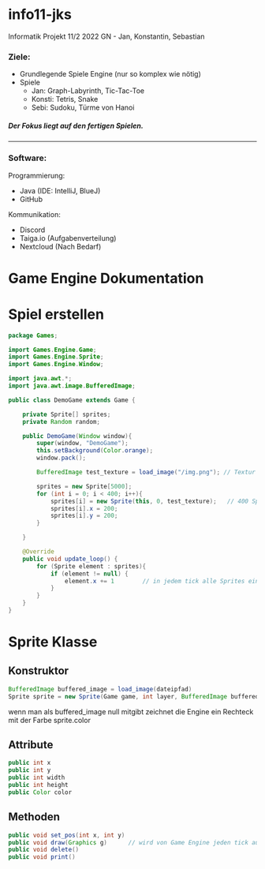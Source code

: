 # info11-jks
Informatik Projekt 11/2 2022 GN - Jan, Konstantin, Sebastian 


### Ziele:
- Grundlegende Spiele Engine (nur so komplex wie nötig) 
- Spiele
  - Jan: Graph-Labyrinth, Tic-Tac-Toe
  - Konsti: Tetris, Snake
  - Sebi: Sudoku, Türme von Hanoi


##### Der Fokus liegt auf den fertigen Spielen.

---

### Software:
Programmierung:
- Java (IDE: IntelliJ, BlueJ)
- GitHub

Kommunikation:
- Discord
- Taiga.io (Aufgabenverteilung)
- Nextcloud (Nach Bedarf)


# Game Engine Dokumentation

# Spiel erstellen
```java
package Games;

import Games.Engine.Game;
import Games.Engine.Sprite;
import Games.Engine.Window;

import java.awt.*;
import java.awt.image.BufferedImage;

public class DemoGame extends Game {

    private Sprite[] sprites;
    private Random random;

    public DemoGame(Window window){
        super(window, "DemoGame");
        this.setBackground(Color.orange);
        window.pack();

        BufferedImage test_texture = load_image("/img.png"); // Textur laden

        sprites = new Sprite[5000];
        for (int i = 0; i < 400; i++){
            sprites[i] = new Sprite(this, 0, test_texture);   // 400 Sprites mit der Textur test_textur erstellen
            sprites[i].x = 200;
            sprites[i].y = 200;
        }

    }

    @Override
    public void update_loop() {
        for (Sprite element : sprites){
            if (element != null) {
                element.x += 1        // in jedem tick alle Sprites ein Pixel nach rechts bewegen
            }
        }
    }
}

```

# Sprite Klasse
## Konstruktor
```java
BufferedImage buffered_image = load_image(dateipfad)
Sprite sprite = new Sprite(Game game, int layer, BufferedImage buffered_image)
```
wenn man als buffered_image null mitgibt zeichnet die Engine ein Rechteck mit der Farbe sprite.color
## Attribute
```java
public int x
public int y
public int width
public int height
public Color color
```

## Methoden
```java
public void set_pos(int x, int y)
public void draw(Graphics g)      // wird von Game Engine jeden tick ausgeführt, um Sprite zu zeichnen
public void delete()
public void print()
```
